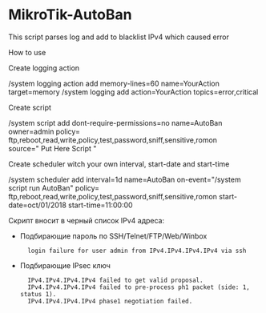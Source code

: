 # MikroTik-AutoBan
This script parses log and add to blacklist IPv4 which caused error

How to use

Create logging action

/system logging action
add memory-lines=60 name=YourAction target=memory
/system logging
add action=YourAction topics=error,critical

Create script

/system script
add dont-require-permissions=no name=AutoBan owner=admin policy=\
	ftp,reboot,read,write,policy,test,password,sniff,sensitive,romon \
	source=" Put Here Script "

Create scheduler witch your own interval, start-date and start-time

/system scheduler
add interval=1d name=AutoBan on-event="/system script run AutoBan" policy=\
    ftp,reboot,read,write,policy,test,password,sniff,sensitive,romon start-date=oct/01/2018 start-time=11:00:00


Скрипт вносит в черный список IPv4 адреса:

- Подбирающие пароль по SSH/Telnet/FTP/Web/Winbox
		
		login failure for user admin from IPv4.IPv4.IPv4.IPv4 via ssh

- Подбирающие IPsec ключ

		IPv4.IPv4.IPv4.IPv4 failed to get valid proposal.
		IPv4.IPv4.IPv4.IPv4 failed to pre-process ph1 packet (side: 1, status 1).
		IPv4.IPv4.IPv4.IPv4 phase1 negotiation failed.
